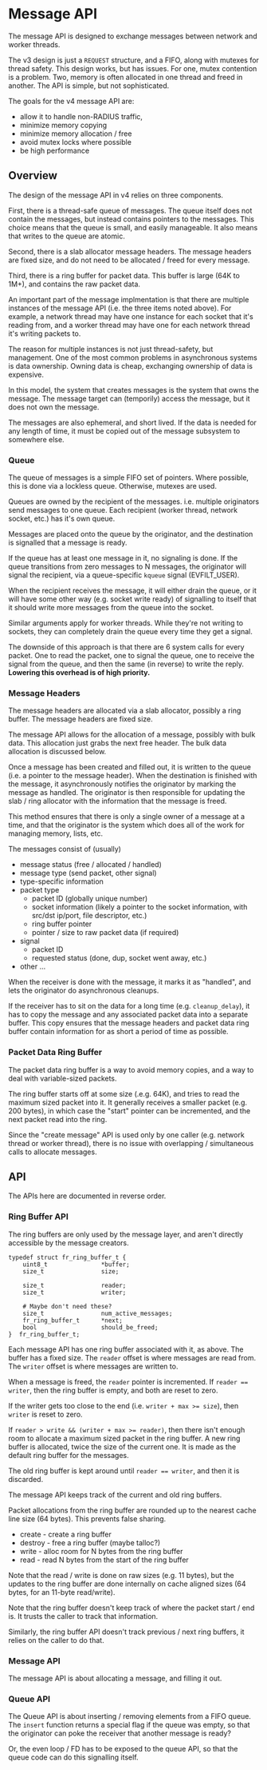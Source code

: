 # Message API

The message API is designed to exchange messages between network and
worker threads.

The v3 design is just a `REQUEST` structure, and a FIFO, along with
mutexes for thread safety.  This design works, but has issues.  For
one, mutex contention is a problem.  Two, memory is often allocated in
one thread and freed in another.  The API is simple, but not
sophisticated.

The goals for the v4 message API are:

* allow it to handle non-RADIUS traffic,
* minimize memory copying
* minimize memory allocation / free
* avoid mutex locks where possible
* be high performance

## Overview

The design of the message API in v4 relies on three components.

First, there is a thread-safe queue of messages.  The queue itself
does not contain the messages, but instead contains pointers to the
messages.  This choice means that the queue is small, and easily
manageable.  It also means that writes to the queue are atomic.

Second, there is a slab allocator message headers.  The message
headers are fixed size, and do not need to be allocated / freed for
every message.

Third, there is a ring buffer for packet data.  This buffer is large
(64K to 1M+), and contains the raw packet data.

An important part of the message implmentation is that there are
multiple instances of the message API (i.e. the three items noted
above).  For example, a network thread may have one instance for each
socket that it's reading from, and a worker thread may have one for
each network thread it's writing packets to.

The reason for multiple instances is not just thread-safety, but
management.  One of the most common problems in asynchronous systems
is data ownership.  Owning data is cheap, exchanging ownership of data
is expensive.

In this model, the system that creates messages is the system that
owns the message.  The message target can (temporily) access the
message, but it does not own the message.

The messages are also ephemeral, and short lived.  If the data is
needed for any length of time, it must be copied out of the message
subsystem to somewhere else.

### Queue

The queue of messages is a simple FIFO set of pointers.  Where
possible, this is done via a lockless queue.  Otherwise, mutexes are
used.

Queues are owned by the recipient of the messages.  i.e. multiple
originators send messages to one queue.  Each recipient (worker
thread, network socket, etc.) has it's own queue.

Messages are placed onto the queue by the originator, and the
destination is signalled that a message is ready.

If the queue has at least one message in it, no signaling is done.  If
the queue transitions from zero messages to N messages, the originator
will signal the recipient, via a queue-specific `kqueue` signal
(EVFILT_USER).

When the recipient receives the message, it will either drain the
queue, or it will have some other way (e.g. socket write ready) of
signalling to itself that it should write more messages from the queue
into the socket.

Similar arguments apply for worker threads.  While they're not writing
to sockets, they can completely drain the queue every time they get a
signal.

The downside of this approach is that there are 6 system calls for
every packet.  One to read the packet, one to signal the queue, one to
receive the signal from the queue, and then the same (in reverse) to
write the reply.  **Lowering this overhead is of high priority.**

### Message Headers

The message headers are allocated via a slab allocator, possibly a
ring buffer.  The message headers are fixed size.

The message API allows for the allocation of a message, possibly with
bulk data.  This allocation just grabs the next free header.  The bulk
data allocation is discussed below.

Once a message has been created and filled out, it is written to the
queue (i.e. a pointer to the message header).  When the destination is
finished with the message, it asynchronously notifies the originator
by marking the message as handled.  The originator is then responsible
for updating the slab / ring allocator with the information that the
message is freed.

This method ensures that there is only a single owner of a message at
a time, and that the originator is the system which does all of the
work for managing memory, lists, etc.

The messages consist of (usually)

* message status (free / allocated / handled)
* message type (send packet, other signal)
* type-specific information
* packet type
  * packet ID (globally unique number)
  * socket information (likely a pointer to the socket information, with src/dst ip/port, file descriptor, etc.)
  * ring buffer pointer
  * pointer / size to raw packet data (if required)
* signal
  * packet ID
  * requested status (done, dup, socket went away, etc.)
* other ...

When the receiver is done with the message, it marks it as "handled",
and lets the originator do asynchronous cleanups.

If the receiver has to sit on the data for a long time
(e.g. `cleanup_delay`), it has to copy the message and any associated
packet data into a separate buffer.  This copy ensures that the
message headers and packet data ring buffer contain information for as
short a period of time as possible.

### Packet Data Ring Buffer

The packet data ring buffer is a way to avoid memory copies, and a way
to deal with variable-sized packets.

The ring buffer starts off at some size (.e.g. 64K), and tries to read
the maximum sized packet into it.  It generally receives a smaller
packet (e.g. 200 bytes), in which case the "start" pointer can be
incremented, and the next packet read into the ring.

Since the "create message" API is used only by one caller
(e.g. network thread or worker thread), there is no issue with
overlapping / simultaneous calls to allocate messages.

## API

The APIs here are documented in reverse order.

### Ring Buffer API

The ring buffers are only used by the message layer, and aren't
directly accessible by the message creators.

    typedef struct fr_ring_buffer_t {
        uint8_t               *buffer;
        size_t                size;

        size_t                reader;
        size_t                writer;

        # Maybe don't need these?
        size_t                num_active_messages;
        fr_ring_buffer_t      *next;
        bool                  should_be_freed;
    }  fr_ring_buffer_t;

Each message API has one ring buffer associated with it, as above.
The buffer has a fixed size.  The `reader` offset is where messages
are read from.  The `writer` offset is where messages are written to.

When a message is freed, the `reader` pointer is incremented.  If
`reader == writer`, then the ring buffer is empty, and both are reset
to zero.

If the writer gets too close to the end (i.e. `writer + max >= size`),
then `writer` is reset to zero.

If `reader > write && (writer + max >= reader)`, then there isn't
enough room to allocate a maximum sized packet in the ring buffer.  A
new ring buffer is allocated, twice the size of the current one.  It
is made as the default ring buffer for the messages.

The old ring buffer is kept around until `reader == writer`, and then
it is discarded.

The message API keeps track of the current and old ring buffers.

Packet allocations from the ring buffer are rounded up to the nearest
cache line size (64 bytes).  This prevents false sharing.

* create - create a ring buffer
* destroy - free a ring buffer (maybe talloc?)
* write - alloc room for N bytes from the ring buffer
* read - read N bytes from the start of the ring buffer

Note that the read / write is done on raw sizes (e.g. 11 bytes), but
the updates to the ring buffer are done internally on cache aligned
sizes (64 bytes, for an 11-byte read/write).

Note that the ring buffer doesn't keep track of where the packet start
/ end is.  It trusts the caller to track that information.

Similarly, the ring buffer API doesn't track previous / next ring
buffers, it relies on the caller to do that.

### Message API

The message API is about allocating a message, and filling it out.

### Queue API

The Queue API is about inserting / removing elements from a FIFO
queue.  The `insert` function returns a special flag if the queue was
empty, so that the originator can poke the receiver that another message is ready?

Or, the even loop / FD has to be exposed to the queue API, so that the
queue code can do this signalling itself.


